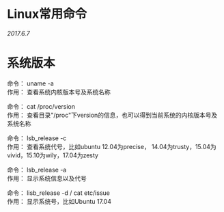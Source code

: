 # Linux常用命令

*2017.6.7*

# 系统版本

命令： uname -a  
作用： 查看系统内核版本号及系统名称   

命令： cat /proc/version  
作用： 查看目录"/proc"下version的信息，也可以得到当前系统的内核版本号及系统名称   

命令： lsb_release -c  
作用： 查看系统代号，比如ubuntu 12.04为precise， 14.04为trusty，15.04为vivid，15.10为wily，17.04为zesty  

命令： lsb_release -a  
作用： 显示系统信息以及代号  

命令： lisb_release -d  /  cat etc/issue  
作用： 显示系统号，比如Ubuntu 17.04  
